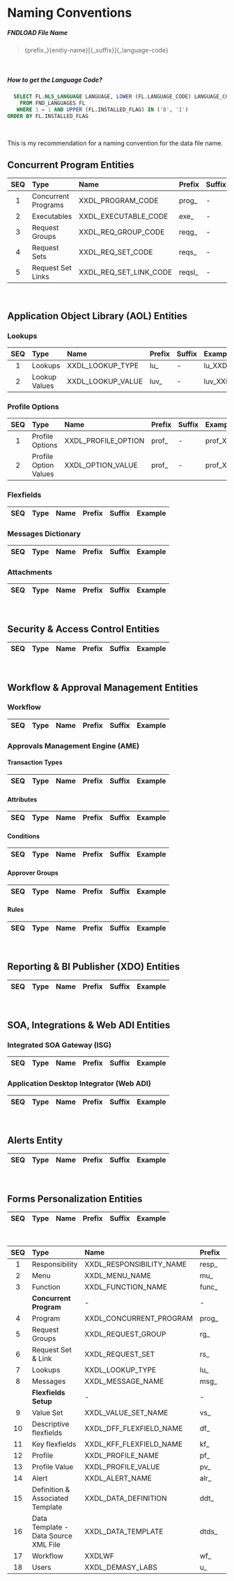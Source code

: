 # Naming Conventions

##### FNDLOAD File Name
> {prefix_}{enitiy-name}[{_suffix}]{_language-code}

<br>

##### How to get the Language Code?
``` SQL
  SELECT FL.NLS_LANGUAGE LANGUAGE, LOWER (FL.LANGUAGE_CODE) LANGUAGE_CODE
    FROM FND_LANGUAGES FL
   WHERE 1 = 1 AND UPPER (FL.INSTALLED_FLAG) IN ('B', 'I')
ORDER BY FL.INSTALLED_FLAG
```

<br>

 
This is my recommendation for a naming convention for the data file name.

## Concurrent Program Entities
 | SEQ | Type                 | Name                   | Prefix | Suffix | Example |
 | :-: | :----------          | :----                  | :---   | :---   | :----   |
 | 1   | Concurrent Programs  | XXDL_PROGRAM_CODE      | prog_  |   -     | prog_XXDL_PROGRAM_CODE_us.ldt |
 | 2   | Executables          | XXDL_EXECUTABLE_CODE   | exe_   |   -     | exe_XXDL_EXECUTABLE_CODE_us.ldt |
 | 3   | Request Groups       | XXDL_REQ_GROUP_CODE    | reqg_  |   -     | reqg_XXDL_REQ_GROUP_CODE_us.ldt |
 | 4   | Request Sets         | XXDL_REQ_SET_CODE      | reqs_  |   -     | reqs_XXDL_REQ_SET_CODE_us.ldt |
 | 5   | Request Set Links    | XXDL_REQ_SET_LINK_CODE | reqsl_ |   -     | reqsl_XXDL_REQ_SET_LINK_CODE_us.ldt |

<br>

## Application Object Library (AOL) Entities

### Lookups
 | SEQ | Type           | Name              | Prefix | Suffix | Example |
 | :-: | :----------    | :----             | :---   | :---   | :----   |
 | 1   | Lookups        | XXDL_LOOKUP_TYPE  | lu_    |   -    | lu_XXDL_LOOKUP_TYPE_us.ldt |
 | 2   | Lookup Values  | XXDL_LOOKUP_VALUE | luv_   |   -    | luv_XXDL_LOOKUP_VALUE_us.ldt | 

### Profile Options
 | SEQ | Type                  | Name                | Prefix | Suffix | Example |
 | :-: | :----------           | :----               | :---   | :---   | :----   |
 | 1   | Profile Options       | XXDL_PROFILE_OPTION | prof_  |   -    | prof_XXDL_PROFILE_OPTION_us.ldt |
 | 2   | Profile Option Values | XXDL_OPTION_VALUE   | prof_  |   -    | prof_XXDL_OPTION_VALUE_us.ldt |  
 
### Flexfields
 | SEQ | Type                 | Name                   | Prefix | Suffix | Example |
 | :-: | :----------          | :----                  | :---   | :---   | :----   |

### Messages Dictionary
 | SEQ | Type                 | Name                   | Prefix | Suffix | Example |
 | :-: | :----------          | :----                  | :---   | :---   | :----   |

### Attachments
 | SEQ | Type                 | Name                   | Prefix | Suffix | Example |
 | :-: | :----------          | :----                  | :---   | :---   | :----   |

<br>

## Security & Access Control Entities
 | SEQ | Type                 | Name                   | Prefix | Suffix | Example |
 | :-: | :----------          | :----                  | :---   | :---   | :----   |

<br>

## Workflow & Approval Management Entities

### Workflow
 | SEQ | Type                 | Name                   | Prefix | Suffix | Example |
 | :-: | :----------          | :----                  | :---   | :---   | :----   |
 
### Approvals Management Engine (AME)

 #### Transaction Types
 | SEQ | Type                 | Name                   | Prefix | Suffix | Example |
 | :-: | :----------          | :----                  | :---   | :---   | :----   |
 
 #### Attributes
 | SEQ | Type                 | Name                   | Prefix | Suffix | Example |
 | :-: | :----------          | :----                  | :---   | :---   | :----   |
 
 #### Conditions
 | SEQ | Type                 | Name                   | Prefix | Suffix | Example |
 | :-: | :----------          | :----                  | :---   | :---   | :----   |
 
 #### Approver Groups
 | SEQ | Type                 | Name                   | Prefix | Suffix | Example |
 | :-: | :----------          | :----                  | :---   | :---   | :----   |
 
 #### Rules
 | SEQ | Type                 | Name                   | Prefix | Suffix | Example |
 | :-: | :----------          | :----                  | :---   | :---   | :----   |
 
 
<br>

## Reporting & BI Publisher (XDO) Entities
 | SEQ | Type                 | Name                   | Prefix | Suffix | Example |
 | :-: | :----------          | :----                  | :---   | :---   | :----   |

<br>

## SOA, Integrations & Web ADI Entities

### Integrated SOA Gateway (ISG)
 | SEQ | Type                 | Name                   | Prefix | Suffix | Example |
 | :-: | :----------          | :----                  | :---   | :---   | :----   |
 
### Application Desktop Integrator (Web ADI)
 | SEQ | Type                 | Name                   | Prefix | Suffix | Example |
 | :-: | :----------          | :----                  | :---   | :---   | :----   |

<br>

## Alerts Entity
 | SEQ | Type                 | Name                   | Prefix | Suffix | Example |
 | :-: | :----------          | :----                  | :---   | :---   | :----   |
 
<br>

## Forms Personalization Entities
 | SEQ | Type                 | Name                   | Prefix | Suffix | Example |
 | :-: | :----------          | :----                  | :---   | :---   | :----   |

<br>

 | SEQ       | Type                   | Name                           | Prefix | Suffix | Example |
 | :-:       | :----------            | :----                          | :---   | :---   | :----   |
 | 1         | Responsibility         | XXDL_RESPONSIBILITY_NAME       | resp_  |   -     | resp_XXDL_RESPONSIBILITY_NAME.ldt |
 | 2         | Menu                   | XXDL_MENU_NAME                 | mu_    |   -     | mu_XXDL_MENU_NAME.ldt |
 | 3         | Function               | XXDL_FUNCTION_NAME             | func_  |   -     | func_XXDL_FUNCTION_NAME.ldt |  
 |           | **Concurrent Program**                                  | -      |  -      |  -      | -|
 | 4         | Program                | XXDL_CONCURRENT_PROGRAM        | prog_  |   -     | prog_XXDL_CONCURRENT_PROGRAM.ldt |
 | 5         | Request Groups         | XXDL_REQUEST_GROUP             | rg_    |   -     | rg_XXDL_REQUEST_GROUP.ldt |
 | 6         | Request Set & Link     | XXDL_REQUEST_SET               | rs_    |   -     | rs_XXDL_REQUEST_SET.ldt | 
 | 7         | Lookups                | XXDL_LOOKUP_TYPE               | lu_    |   -     | lu_XXDL_LOOKUP_TYPE.ldt |
 | 8         | Messages               | XXDL_MESSAGE_NAME              | msg_   |   -     | msg_XXDL_MESSAGE_NAME.ldt |
 |           | **Flexfields Setup**   | -                              | -      |   -     | - |
 | 9         | Value Set              | XXDL_VALUE_SET_NAME            | vs_    |   -     | vs_XXDL_VALUE_SET_NAME.ldt |
 | 10        | Descriptive flexfields | XXDL_DFF_FLEXFIELD_NAME        | df_    |   -     | df_XXDL_DFF_FLEXFIELD_NAME.ldt |
 | 11        | Key flexfields         | XXDL_KFF_FLEXFIELD_NAME        | kf_    |   -     | kf_XXDL_KFF_FLEXFIELD_NAME.ldt |
 | 12        | Profile                | XXDL_PROFILE_NAME              | pf_    |   -     | pf_XXDL_PROFILE_NAME.ldt |
 | 13        | Profile Value          | XXDL_PROFILE_VALUE             | pv_    |   -     | pv_XXDL_PROFILE_VALUE.ldt | 
 | 14        | Alert                  | XXDL_ALERT_NAME                | alr_   |   -     | alr_XXDL_ALERT_NAME.ldt |
 | 15        | Definition & Associated Template | XXDL_DATA_DEFINITION    | ddt_   |   -     | ddt_XXDL_DATA_DEFINITION.ldt | 
 | 16        | Data Template - Data Source XML File | XXDL_DATA_TEMPLATE| dtds_  |   -     | dtds_XXDL_DATA_TEMPLATE.ldt |  
 | 17        | Workflow               | XXDLWF                         | wf_    |   -     | wf_XXDLWF.wft |
 | 18        | Users                  | XXDL_DEMASY_LABS               | u_     |   -     | user_DEMASY_LABS.ldt | 
 
